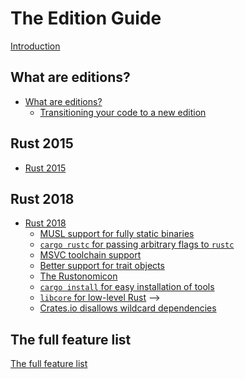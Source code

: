# The Edition Guide

[Introduction](introduction.md)

## What are editions?

- [What are editions?](editions/index.md)
  - [Transitioning your code to a new edition](editions/transitioning-your-code-to-a-new-edition.md)

## Rust 2015

- [Rust 2015](rust-2015/index.md)

## Rust 2018

- [Rust 2018](rust-2018/index.md)
    - [MUSL support for fully static binaries](rust-2018/musl-support-for-fully-static-binaries.md)
    - [`cargo rustc` for passing arbitrary flags to `rustc`](rust-2018/cargo-rustc-for-passing-arbitrary-flags-to-rustc.md)
    - [MSVC toolchain support](rust-2018/msvc-toolchain-support.md)
    - [Better support for trait objects](rust-2018/better-support-for-trait-objects.md)
    - [The Rustonomicon](rust-2018/the-rustonomicon.md)
    - [`cargo install` for easy installation of tools](rust-2018/cargo-install-for-easy-installation-of-tools.md)
    - [`libcore` for low-level Rust](rust-2018/libcore-for-low-level-rust.md) -->
    - [Crates.io disallows wildcard dependencies](rust-2018/crates-io-disallows-wildcard-dependencies.md)
    <!-- - [](rust-2018/.md) -->

## The full feature list

[The full feature list](full-feature-list.md)